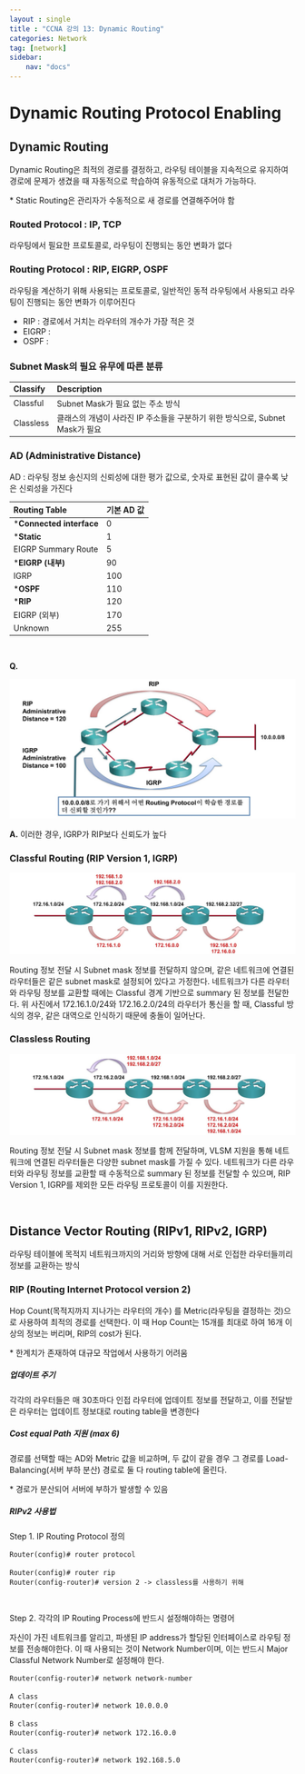 ```yaml
---
layout : single
title : "CCNA 강의 13: Dynamic Routing"
categories: Network
tag: [network]
sidebar:
    nav: "docs"
---
```


# Dynamic Routing Protocol Enabling


## Dynamic Routing

Dynamic Routing은 최적의 경로를 결정하고, 라우팅 테이블을 지속적으로 유지하여 경로에 문제가 생겼을 때 자동적으로 학습하여 유동적으로 대처가 가능하다. 

\* Static Routing은 관리자가 수동적으로 새 경로를 연결해주어야 함

### Routed Protocol : IP, TCP 

라우팅에서 필요한 프로토콜로, 라우팅이 진행되는 동안 변화가 없다

### Routing Protocol : RIP, EIGRP, OSPF

라우팅을 계산하기 위해 사용되는 프로토콜로, 일반적인 동적 라우팅에서 사용되고 라우팅이 진행되는 동안 변화가 이루어진다

- RIP : 경로에서 거치는 라우터의 개수가 가장 적은 것
- EIGRP : 
- OSPF : 

### Subnet Mask의 필요 유무에 따른 분류

|Classify|Description|
|:---|:---|
|Classful|Subnet Mask가 필요 없는 주소 방식|
|Classless|클래스의 개념이 사라진 IP 주소들을 구분하기 위한 방식으로, Subnet Mask가 필요|

### AD (Administrative Distance)

AD : 라우팅 정보 송신지의 신뢰성에 대한 평가 값으로, 숫자로 표현된 값이 클수록 낮은 신뢰성을 가진다

|Routing Table|기본 AD 값|
|:---|:---|
|***Connected interface**|0|
|***Static**|1|
|EIGRP Summary Route|5|
|***EIGRP (내부)**|90|
|IGRP|100|
|***OSPF**|110|
|***RIP**|120|
|EIGRP (외부)|170|
|Unknown|255|

<br>

**Q.**

<img src = "/images/network/networkbasic/16.jpg">

**A.** 이러한 경우, IGRP가 RIP보다 신뢰도가 높다


### Classful Routing (RIP Version 1, IGRP)

<img src = "/images/network/networkbasic/17.jpg">

Routing 정보 전달 시 Subnet mask 정보를 전달하지 않으며, 같은 네트워크에 연결된 라우터들은 같은 subnet mask로 설정되어 있다고 가정한다. 네트워크가 다른 라우터와 라우팅 정보를 교환할 때에는 Classful 경계 기반으로 summary 된 정보를 전달한다. 위 사진에서 172.16.1.0/24와 172.16.2.0/24의 라우터가 통신을 할 때, Classful 방식의 경우, 같은 대역으로 인식하기 때문에 충돌이 일어난다.

### Classless Routing

<img src = "/images/network/networkbasic/18.jpg">

Routing 정보 전달 시 Subnet mask 정보를 함께 전달하며, VLSM 지원을 통해 네트워크에 연결된 라우터들은 다양한 subnet mask를 가질 수 있다. 네트워크가 다른 라우터와 라우팅 정보를 교환할 때 수동적으로 summary 된 정보를 전달할 수 있으며, RIP Version 1, IGRP를 제외한 모든 라우팅 프로토콜이 이를 지원한다.

<br>

## Distance Vector Routing (RIPv1, RIPv2, IGRP)

라우팅 테이블에 목적지 네트워크까지의 거리와 방향에 대해 서로 인접한 라우터들끼리 정보를 교환하는 방식

### RIP (Routing Internet Protocol version 2)

Hop Count(목적지까지 지나가는 라우터의 개수) 를 Metric(라우팅을 결정하는 것)으로 사용하여 최적의 경로를 선택한다. 이 때 Hop Count는 15개를 최대로 하여 16개 이상의 정보는 버리며,  RIP의 cost가 된다. 

\* 한계치가 존재하여 대규모 작업에서 사용하기 어려움

##### 업데이트 주기

각각의 라우터들은 매 30초마다 인접 라우터에 업데이트 정보를 전달하고, 이를 전달받은 라우터는 업데이트 정보대로 routing table을 변경한다

##### Cost equal Path 지원 (max 6)

경로를 선택할 때는 AD와 Metric 값을 비교하며, 두 값이 같을 경우 그 경로를 Load-Balancing(서버 부하 분산) 경로로 둘 다 routing table에 올린다. 

\* 경로가 분산되어 서버에 부하가 발생할 수 있음

##### RIPv2 사용법

Step 1. IP Routing Protocol 정의

```
Router(config)# router protocol

Router(config)# router rip
Router(config-router)# version 2 -> classless를 사용하기 위해
```

<br>

Step 2. 각각의 IP Routing Process에 반드시 설정해야하는 명령어

자신이 가진 네트워크를 알리고, 파생된 IP address가 할당된 인터페이스로 라우팅 정보를 전송해야한다. 이 때 사용되는 것이 Network Number이며, 이는 반드시 Major Classful Network Number로 설정해야 한다. 

```
Router(config-router)# network network-number

A class
Router(config-router)# network 10.0.0.0

B class
Router(config-router)# network 172.16.0.0

C class
Router(config-router)# network 192.168.5.0
```